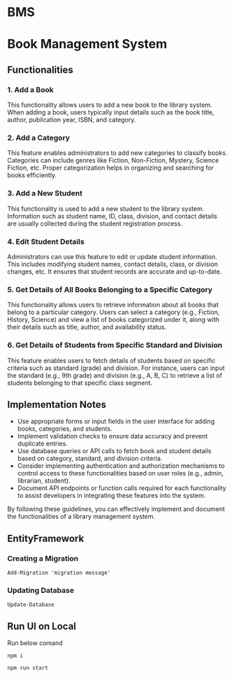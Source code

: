# BMS

# Book Management System

## Functionalities

### 1. Add a Book

This functionality allows users to add a new book to the library system. When adding a book, users typically input details such as the book title, author, publication year, ISBN, and category.

### 2. Add a Category

This feature enables administrators to add new categories to classify books. Categories can include genres like Fiction, Non-Fiction, Mystery, Science Fiction, etc. Proper categorization helps in organizing and searching for books efficiently.

### 3. Add a New Student

This functionality is used to add a new student to the library system. Information such as student name, ID, class, division, and contact details are usually collected during the student registration process.

### 4. Edit Student Details

Administrators can use this feature to edit or update student information. This includes modifying student names, contact details, class, or division changes, etc. It ensures that student records are accurate and up-to-date.

### 5. Get Details of All Books Belonging to a Specific Category

This functionality allows users to retrieve information about all books that belong to a particular category. Users can select a category (e.g., Fiction, History, Science) and view a list of books categorized under it, along with their details such as title, author, and availability status.

### 6. Get Details of Students from Specific Standard and Division

This feature enables users to fetch details of students based on specific criteria such as standard (grade) and division. For instance, users can input the standard (e.g., 9th grade) and division (e.g., A, B, C) to retrieve a list of students belonging to that specific class segment.

## Implementation Notes

- Use appropriate forms or input fields in the user interface for adding books, categories, and students.
- Implement validation checks to ensure data accuracy and prevent duplicate entries.
- Use database queries or API calls to fetch book and student details based on category, standard, and division criteria.
- Consider implementing authentication and authorization mechanisms to control access to these functionalities based on user roles (e.g., admin, librarian, student).
- Document API endpoints or function calls required for each functionality to assist developers in integrating these features into the system.

By following these guidelines, you can effectively implement and document the functionalities of a library management system.

## EntityFramework

### Creating a Migration

```shell
Add-Migration 'migration message' 
```
### Updating Database

```shell
Update-Database
```

## Run UI on Local
Run below comand
```shell
npm i
```

```shell
npm run start
```

